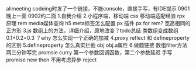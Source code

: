 alimeeting codeing时发了一个链接，不能console，直接手写，有IDE提示
0901晚上一面 0902约二面
1.自我介绍
2.小程序端，移动端
css 移动端适配经验
rpx 原理
rem 
media媒体查询
h5 meta标签怎么配置 px 插件 px for rem?
宽高相同的正方形
3.js
数组上的方法，详细介绍，原地改变？todo总结
类数组变成数组
0.1+0.2=0.3 ？why 怎么实现一个正确的加减
4.proxy reflect 和 defineproperty的区别
5.defineproperty 怎么真实拦截 obj obj.a属性
6.做题链接
数组filter方法 两三分钟写完
promsie curry 第一个参数回调函数，第二个参数延迟
手写promise new then 不用考虑异步 reject





